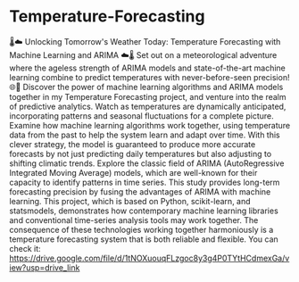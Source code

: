 # Temperature-Forecasting
🌡️☁️ Unlocking Tomorrow's Weather Today: Temperature Forecasting with Machine Learning and ARIMA ☁️🌡️
Set out on a meteorological adventure where the ageless strength of ARIMA models and state-of-the-art machine learning combine to predict temperatures with never-before-seen precision! 🌐🔮
Discover the power of machine learning algorithms and ARIMA models together in my Temperature Forecasting project, and venture into the realm of predictive analytics. Watch as temperatures are dynamically anticipated, incorporating patterns and seasonal fluctuations for a complete picture.
Examine how machine learning algorithms work together, using temperature data from the past to help the system learn and adapt over time. With this clever strategy, the model is guaranteed to produce more accurate forecasts by not just predicting daily temperatures but also adjusting to shifting climatic trends.
Explore the classic field of ARIMA (AutoRegressive Integrated Moving Average) models, which are well-known for their capacity to identify patterns in time series. This study provides long-term forecasting precision by fusing the advantages of ARIMA with machine learning.
This project, which is based on Python, scikit-learn, and statsmodels, demonstrates how contemporary machine learning libraries and conventional time-series analysis tools may work together. The consequence of these technologies working together harmoniously is a temperature forecasting system that is both reliable and flexible.
You can check it: https://drive.google.com/file/d/1tNOXuouqFLzgoc8y3g4P0TYtHCdmexGa/view?usp=drive_link
